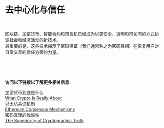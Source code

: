# 去中心化与信任<br>

<br>

区块链、加密货币、智能合约和预言机已经成为以更安全、透明和可访问的方式协调社会和经济活动的新技术。<br>
 最重要的是，这些技术揭示了密码保证（我们通常称之为密码真相）在恢复用户对日常交互的信任方面的力量。<br>

<br>
<br>
<br>

**访问以下链接以了解更多相关信息**<br>

加密货币到底是什么<br>
[What Crypto Is Really About](https://blog.chain.link/what-crypto-is-really-about/)<br>
以太坊共识机制<br>
[Ethereum Consensus Mechanisms](https://ethereum.org/en/developers/docs/consensus-mechanisms/)<br>
密码真理的优越性<br>
[The Superiority of Cryptographic Truth](https://youtu.be/AEtBPbmIRKQ)<br>